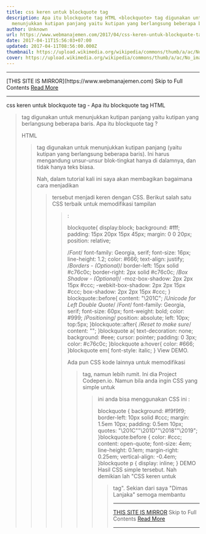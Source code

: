 ```yaml
---
title: css keren untuk blockquote tag
description: Apa itu blockquote tag HTML <blockquote> tag digunakan untuk
  menunjukkan kutipan panjang yaitu kutipan yang berlangsung beberapa baris.
author: Unknown
url: https://www.webmanajemen.com/2017/04/css-keren-untuk-blockquote-tag.html
date: 2017-04-11T15:56:03+07:00
updated: 2017-04-11T08:56:00.000Z
thumbnail: https://upload.wikimedia.org/wikipedia/commons/thumb/a/ac/No_image_available.svg/2048px-No_image_available.svg.png
cover: https://upload.wikimedia.org/wikipedia/commons/thumb/a/ac/No_image_available.svg/2048px-No_image_available.svg.png
---
```


<hr/> [THIS SITE IS MIRROR](https://www.webmanajemen.com) Skip to Full Contents <a href="https://www.webmanajemen.com/2017/04/css-keren-untuk-blockquote-tag.html" rel="follow" class="button" id="read-more">Read More</a> <hr/> css keren untuk blockquote tag - Apa itu blockquote tag HTML <blockquote> tag digunakan untuk menunjukkan kutipan panjang yaitu kutipan yang berlangsung beberapa baris. Apa itu blockquote tag ? 

HTML <blockquote> tag digunakan untuk menunjukkan kutipan panjang (yaitu kutipan yang berlangsung beberapa baris). Ini harus mengandung unsur-unsur blok-tingkat hanya di dalamnya, dan tidak hanya teks biasa.

Nah, dalam tutorial kali ini saya akan membagikan bagaimana cara menjadikan <blockquote> tersebut menjadi keren dengan CSS. Berikut salah satu CSS terbaik untuk memodifikasi tampilan <blockquote> :




blockquote{
  display:block;
  background: #fff;
  padding: 15px 20px 15px 45px;
  margin: 0 0 20px;
  position: relative;
  
  /*Font*/
  font-family: Georgia, serif;
  font-size: 16px;
  line-height: 1.2;
  color: #666;
  text-align: justify;
  /*Borders - (Optional)*/
  border-left: 15px solid #c76c0c;
  border-right: 2px solid #c76c0c;
  /*Box Shadow - (Optional)*/
  -moz-box-shadow: 2px 2px 15px #ccc;
  -webkit-box-shadow: 2px 2px 15px #ccc;
  box-shadow: 2px 2px 15px #ccc;
}
blockquote::before{
  content: "\201C"; /*Unicode for Left Double Quote*/
  /*Font*/
  font-family: Georgia, serif;
  font-size: 60px;
  font-weight: bold;
  color: #999;
  /*Positioning*/
  position: absolute;
  left: 10px;
  top:5px;
}blockquote::after{
  /*Reset to make sure*/
  content: "";
}blockquote a{
  text-decoration: none;
  background: #eee;
  cursor: pointer;
  padding: 0 3px;
  color: #c76c0c;
}blockquote a:hover{
 color: #666;
}blockquote em{
  font-style: italic;
}
View DEMO.

Ada pun CSS kode lainnya untuk memodifikasi <blockquote> tag, namun lebih rumit. Ini dia Project Codepen.io.
Namun bila anda ingin CSS yang simple untuk <blockquote> ini anda bisa menggunakan CSS ini :

blockquote {
  background: #f9f9f9;
  border-left: 10px solid #ccc;
  margin: 1.5em 10px;
  padding: 0.5em 10px;
  quotes: "\201C""\201D""\2018""\2019";
}blockquote:before {
  color: #ccc;
  content: open-quote;
  font-size: 4em;
  line-height: 0.1em;
  margin-right: 0.25em;
  vertical-align: -0.4em;
}blockquote p {
  display: inline;
}
DEMO Hasil CSS simple tersebut.
Nah demikian lah "CSS keren untuk <blockquote> tag". Sekian dari saya "Dimas Lanjaka" semoga membantu <hr/> [THIS SITE IS MIRROR](https://www.webmanajemen.com) Skip to Full Contents <a href="https://www.webmanajemen.com/2017/04/css-keren-untuk-blockquote-tag.html" rel="follow" class="button" id="read-more">Read More</a> <hr/>